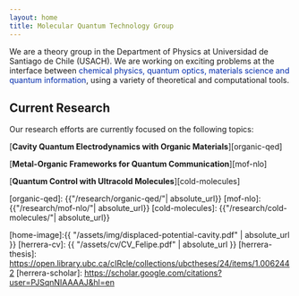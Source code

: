```yaml
---
layout: home
title: Molecular Quantum Technology Group
---
```


We are a theory group in the Department of Physics at Universidad de Santiago de Chile (USACH). We are working on exciting problems at the interface between <span style="color: #002bac">chemical physics, quantum optics, materials science and quantum information</span>, using a variety of theoretical and computational tools. 


## Current Research

Our research efforts are currently focused on the following topics:


[**Cavity Quantum Electrodynamics with Organic Materials**][organic-qed]


[**Metal-Organic Frameworks for Quantum Communication**][mof-nlo]


[**Quantum Control with Ultracold Molecules**][cold-molecules]


[organic-qed]: {{"/research/organic-qed/"| absolute_url}}
[mof-nlo]: {{"/research/mof-nlo/"| absolute_url}}
[cold-molecules]: {{"/research/cold-molecules/"| absolute_url}}

[fisica-usach]: http://www.fisica.usach.cl
[home-image]:{{ "/assets/img/displaced-potential-cavity.pdf" | absolute_url }} 
[herrera-cv]: {{ "/assets/cv/CV_Felipe.pdf" | absolute_url }}
[herrera-thesis]: https://open.library.ubc.ca/cIRcle/collections/ubctheses/24/items/1.0062442
[herrera-scholar]: https://scholar.google.com/citations?user=PJSqnNIAAAAJ&hl=en
